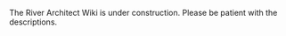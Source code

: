 The River Architect Wiki is under construction. Please be patient with the descriptions.

[1]: https://github.com/sschwindt/RiverArchitect/wiki/Installation
[2]: https://github.com/sschwindt/RiverArchitect/wiki/Signposts
[3]: https://github.com/sschwindt/RiverArchitect/wiki/LifespanDesign
[4]: https://github.com/sschwindt/RiverArchitect/wiki/MaxLifespan
[5]: https://github.com/sschwindt/RiverArchitect/wiki/ModifyTerrain
[6]: https://github.com/sschwindt/RiverArchitect/wiki/HabitatEvaluation
[7]: https://github.com/sschwindt/RiverArchitect/wiki/ProjectMaker
[8]: https://github.com/sschwindt/RiverArchitect/wiki/Tools
[9]: https://github.com/sschwindt/RiverArchitect/wiki/FAQ
[10]: https://github.com/sschwindt/RiverArchitect/wiki/Troubleshooting

[bywater15]: http://dx.doi.org/10.1002/2014WR016641
[carley12]: https://www.sciencedirect.com/science/article/pii/S0169555X12003819
[friedman99]: http://dx.doi.org/10.1002/(SICI)1099-1646(199909/10)15:5<463::AID-RRR559>3.0.CO;2-Z
[gaeuman08]: http://odp.trrp.net/DataPort/doc.php?id=346
[glenn15]: https://doi.org/10.1201/b18359
[jablkowski17]: http://www.sciencedirect.com/science/article/pii/S0169555X1730274X
[kui16a]: http://www.sciencedirect.com/science/article/pii/S0378112716300123
[lange05]: https://www.ethz.ch/content/dam/ethz/special-interest/baug/vaw/vaw-dam/documents/das-institut/mitteilungen/2000-2009/188.pdf
[manningsn]: https://en.wikipedia.org/wiki/Manning_formula#Manning_coefficient_of_roughness
[maynord08]: https://ascelibrary.org/doi/10.1061/9780784408148.apb
[ock13]: https://www.jstage.jst.go.jp/article/hrl/7/3/7_54/_article
[pasquale14]: http://dx.doi.org/10.1002/hyp.9993
[pasternack10a]: http://calag.ucanr.edu/archive/?article=ca.v064n02p69
[polzin06]: https://link.springer.com/article/10.1672/0277-5212(2006)26%5B965:EDSSSA%5D2.0.CO;2
[ruiz16b]: https://www.sciencedirect.com/science/article/pii/S0169555X15002019?via%3Dihub
[schwindt19]: https://www.sciencedirect.com/science/article/pii/S0301479718312751
[stromberg93]: http://www.jstor.org/stable/41712765
[usace00]: https://www.publications.usace.army.mil/Portals/76/Publications/EngineerManuals/EM_1110-2-1913.pdf
[vandenderen17]: https://onlinelibrary.wiley.com/doi/full/10.1002/esp.4267
[weber17]: http://www.sciencedirect.com/science/article/pii/S0169555X16309862
[wilcox13]: http://dx.doi.org/10.1002/wrcr.20256
[wyrick14]: https://www.sciencedirect.com/science/article/pii/S0169555X14000099
[wyrick16]: https://onlinelibrary.wiley.com/doi/full/10.1002/esp.3854
